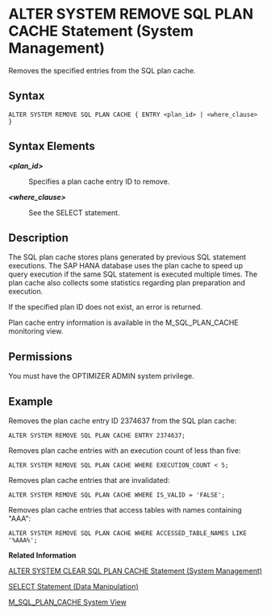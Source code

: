 <!-- loiodafece708a524a7b9cabc13fe95406c1 -->

# ALTER SYSTEM REMOVE SQL PLAN CACHE Statement \(System Management\)

Removes the specified entries from the SQL plan cache.



<a name="loiodafece708a524a7b9cabc13fe95406c1__sql_alter_system_clear_sql_plan_cache_1sql_alter_system_clear_sql_plan_cache_syntax"/>

## Syntax

```
ALTER SYSTEM REMOVE SQL PLAN CACHE { ENTRY <plan_id> | <where_clause> }
```



<a name="loiodafece708a524a7b9cabc13fe95406c1__sql_truncate_table_1sql_truncate_table_syntax_elements"/>

## Syntax Elements


<dl>
<dt><b>

*<plan\_id\>*

</b></dt>
<dd>

Specifies a plan cache entry ID to remove.



</dd><dt><b>

*<where\_clause\>*

</b></dt>
<dd>

See the SELECT statement.



</dd>
</dl>



<a name="loiodafece708a524a7b9cabc13fe95406c1__sql_alter_system_clear_sql_plan_cache_1sql_alter_system_clear_sql_plan_cache_description"/>

## Description

The SQL plan cache stores plans generated by previous SQL statement executions. The SAP HANA database uses the plan cache to speed up query execution if the same SQL statement is executed multiple times. The plan cache also collects some statistics regarding plan preparation and execution.

If the specified plan ID does not exist, an error is returned.

Plan cache entry information is available in the M\_SQL\_PLAN\_CACHE monitoring view.



<a name="loiodafece708a524a7b9cabc13fe95406c1__section_acv_mrv_xdb"/>

## Permissions

You must have the OPTIMIZER ADMIN system privilege.



<a name="loiodafece708a524a7b9cabc13fe95406c1__sql_alter_system_clear_sql_plan_cache_1sql_alter_system_clear_sql_plan_cache_examples"/>

## Example

Removes the plan cache entry ID 2374637 from the SQL plan cache:

```
ALTER SYSTEM REMOVE SQL PLAN CACHE ENTRY 2374637;
```

Removes plan cache entries with an execution count of less than five:

```
ALTER SYSTEM REMOVE SQL PLAN CACHE WHERE EXECUTION_COUNT < 5;
```

Removes plan cache entries that are invalidated:

```
ALTER SYSTEM REMOVE SQL PLAN CACHE WHERE IS_VALID = 'FALSE';
```

Removes plan cache entries that access tables with names containing "AAA":

```
ALTER SYSTEM REMOVE SQL PLAN CACHE WHERE ACCESSED_TABLE_NAMES LIKE '%AAA%';
```

**Related Information**  


[ALTER SYSTEM CLEAR SQL PLAN CACHE Statement \(System Management\)](alter-system-clear-sql-plan-cache-statement-system-management-20d107c.md "Removes all of the SQL plans that are not currently being executed from the SAP HANA database plan cache.")

[SELECT Statement \(Data Manipulation\)](select-statement-data-manipulation-20fcf24.md "Queries data from the database.")

[M\_SQL\_PLAN\_CACHE System View](../../020-System-Views-Reference/022-Monitoring-Views/m-sql-plan-cache-system-view-20c57b8.md "Provides statistics for an individual execution plan.")

